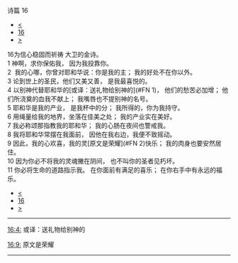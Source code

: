 ﻿





 诗篇 16




* [<](bible/PSA015.md)
* [16](bible/PSA.md)
* [>](bible/PSA017.md)



 
16为信心稳固而祈祷 大卫的金诗。  
1 神啊，求你保佑我， 因为我投靠你。  
2  我的心哪，你曾对耶和华说：你是我的主； 我的好处不在你以外。     
3 论到世上的圣民，他们又美又善， 是我最喜悦的。  
4 以别神代替耶和华的[或译：送礼物给别神的](#FN
1)， 他们的愁苦必加增； 他们所浇奠的血我不献上； 我嘴唇也不提别神的名号。     
5 耶和华是我的产业， 是我杯中的分； 我所得的，你为我持守。  
6 用绳量给我的地界，坐落在佳美之处； 我的产业实在美好。  
7 我必称颂那指教我的耶和华； 我的心肠在夜间也警戒我。  
8 我将耶和华常摆在我面前， 因他在我右边，我便不致摇动。     
9 因此，我的心欢喜，我的灵[原文是荣耀](#FN
2)快乐； 我的肉身也要安然居住。  
10 因为你必不将我的灵魂撇在阴间， 也不叫你的圣者见朽坏。     
11 你必将生命的道路指示我。 在你面前有满足的喜乐； 在你右手中有永远的福乐。 
* [<](bible/PSA015.md)
* [16](bible/PSA.md)
* [>](bible/PSA017.md)





---


[16:4:](#V4)
或译：送礼物给别神的


[16:9:](#V9)
原文是荣耀




---









